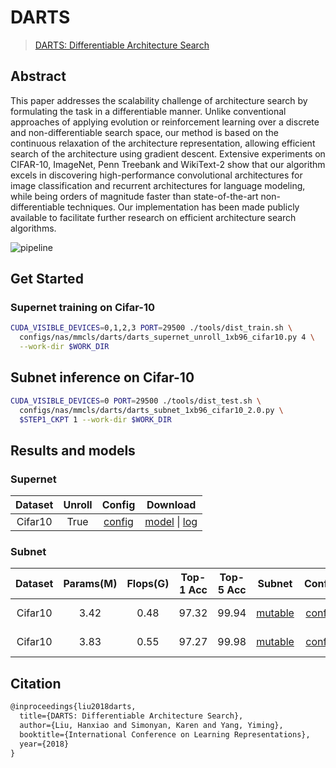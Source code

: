 # DARTS

> [DARTS: Differentiable Architecture Search](https://arxiv.org/abs/1806.09055)

<!-- [ALGORITHM] -->

## Abstract

This paper addresses the scalability challenge of architecture search by formulating the task in a differentiable manner. Unlike conventional approaches of applying evolution or reinforcement learning over a discrete and non-differentiable search space, our method is based on the continuous relaxation of the architecture representation, allowing efficient search of the architecture using gradient descent. Extensive experiments on CIFAR-10, ImageNet, Penn Treebank and WikiText-2 show that our algorithm excels in discovering high-performance convolutional architectures for image classification and recurrent architectures for language modeling, while being orders of magnitude faster than state-of-the-art non-differentiable techniques. Our implementation has been made publicly available to facilitate further research on efficient architecture search algorithms.

![pipeline](https://user-images.githubusercontent.com/88702197/187425171-2dfe7fbf-7c2c-4c22-9219-2234aa83e47d.png)

## Get Started

### Supernet training on Cifar-10

```bash
CUDA_VISIBLE_DEVICES=0,1,2,3 PORT=29500 ./tools/dist_train.sh \
  configs/nas/mmcls/darts/darts_supernet_unroll_1xb96_cifar10.py 4 \
  --work-dir $WORK_DIR
```

## Subnet inference on Cifar-10

```bash
CUDA_VISIBLE_DEVICES=0 PORT=29500 ./tools/dist_test.sh \
  configs/nas/mmcls/darts/darts_subnet_1xb96_cifar10_2.0.py \
  $STEP1_CKPT 1 --work-dir $WORK_DIR
```

## Results and models

### Supernet

| Dataset | Unroll |                       Config                       |                                                                                                                                                                                                                                                            Download                                                                                                                                                                                                                                                             |
| :-----: | :----: | :------------------------------------------------: | :-----------------------------------------------------------------------------------------------------------------------------------------------------------------------------------------------------------------------------------------------------------------------------------------------------------------------------------------------------------------------------------------------------------------------------------------------------------------------------------------------------------------------------: |
| Cifar10 |  True  | [config](./darts_supernet_unroll_1xb64_cifar10.py) | [model](https://openmmlab-share.oss-cn-hangzhou.aliyuncs.com/mmrazor/v0.1/nas/darts/darts_supernet_unroll_1xb64_cifar10/darts_supernet_unroll_1xb64_cifar10_20211222-a923a040.pth?versionId=CAEQHxiBgID6mLuL7xciIDhjYzA2NGViNzY5ZDQxODk5MTY3ZjBiMGUyMGNlYzlk) \| [log](https://openmmlab-share.oss-cn-hangzhou.aliyuncs.com/mmrazor/v0.1/nas/darts/darts_supernet_unroll_1xb64_cifar10/darts_supernet_unroll_1xb64_cifar10_20211220_133123.log.json?versionId=CAEQHxiBgIDmmLuL7xciIGQwN2RlZWUwNmZkYjQwMzU4MGRiMTA3NGY4NTU5N2Nm) |

### Subnet

| Dataset | Params(M) | Flops(G) | Top-1 Acc | Top-5 Acc |                                                                                  Subnet                                                                                   |                    Config                    |                                                                                                                                                  Download                                                                                                                                                  |     Remarks      |
| :-----: | :-------: | :------: | :-------: | :-------: | :-----------------------------------------------------------------------------------------------------------------------------------------------------------------------: | :------------------------------------------: | :--------------------------------------------------------------------------------------------------------------------------------------------------------------------------------------------------------------------------------------------------------------------------------------------------------: | :--------------: |
| Cifar10 |   3.42    |   0.48   |   97.32   |   99.94   |                   [mutable](https://download.openmmlab.com/mmrazor/v1/darts/darts_subnetnet_1xb96_cifar10_acc-97.32_20211222-e5727921_mutable_cfg.yaml)                   | [config](./darts_subnetnet_1xb96_cifar10.py) |               [model](https://download.openmmlab.com/mmrazor/v1/darts/darts_subnetnet_1xb96_cifar10_acc-97.32_20211222-23ca1e10.pth) \| [log](https://download.openmmlab.com/mmrazor/v0.1/nas/darts/darts_subnetnet_1xb96_cifar10/darts_subnetnet_1xb96_cifar10_20211222-e5727921.log.json)                | MMRazor searched |
| Cifar10 |   3.83    |   0.55   |   97.27   |   99.98   | [mutable](https://download.openmmlab.com/mmrazor/v0.1/nas/darts/darts_subnetnet_1xb96_cifar10/darts_subnetnet_1xb96_cifar10_acc-97.27_20211222-17e42600_mutable_cfg.yaml) | [config](./darts_subnetnet_1xb96_cifar10.py) | [model](https://openmmlab-share.oss-cn-hangzhou.aliyuncs.com/mmrazor/v1/darts/darts_subnetnet_1xb96_cifar10_acc-97.27_20211222-17e42600_latest.pth) \| [log](https://download.openmmlab.com/mmrazor/v0.1/nas/darts/darts_subnetnet_1xb96_cifar10/darts_subnetnet_1xb96_cifar10_20211222-17e42600.log.json) |     official     |

## Citation

```latex
@inproceedings{liu2018darts,
  title={DARTS: Differentiable Architecture Search},
  author={Liu, Hanxiao and Simonyan, Karen and Yang, Yiming},
  booktitle={International Conference on Learning Representations},
  year={2018}
}
```
